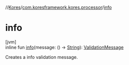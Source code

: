 //[Kores](../../index.md)/[com.koresframework.kores.processor](index.md)/[info](info.md)

# info

[jvm]\
inline fun [info](info.md)(message: () -> [String](https://kotlinlang.org/api/latest/jvm/stdlib/kotlin/-string/index.html)): [ValidationMessage](-validation-message/index.md)

Creates a info validation message.
